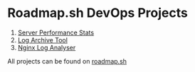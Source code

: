 # Roadmap.sh DevOps Projects

1. [Server Performance Stats](https://roadmap.sh/projects/server-stats)
2. [Log Archive Tool](https://roadmap.sh/projects/log-archive-tool)
3. [Nginx Log Analyser](https://roadmap.sh/projects/nginx-log-analyser)

All projects can be found on [roadmap.sh](https://roadmap.sh/devops/projects)